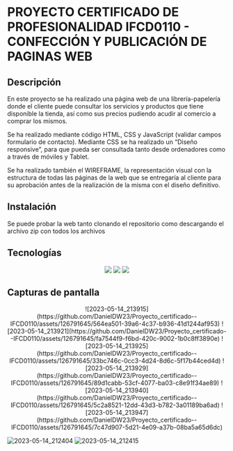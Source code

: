 # PROYECTO CERTIFICADO DE PROFESIONALIDAD   IFCD0110 - CONFECCIÓN Y PUBLICACIÓN DE PAGINAS WEB

## Descripción

En este proyecto se ha realizado una página web de una librería-papelería donde el cliente puede consultar los servicios y productos que tiene disponible la tienda, así como sus precios pudiendo acudir al comercio a comprar los mismos. 

Se ha realizado mediante código HTML, CSS y JavaScript (validar campos formulario de contacto).  Mediante CSS se ha realizado un “Diseño responsive”, para que pueda ser consultada tanto desde ordenadores como a través de móviles  y Tablet. 

Se ha realizado también el WIREFRAME, la representación visual con la estructura de todas las páginas de la web que se entregaría al cliente para su aprobación antes de la realización de la misma con el diseño definitivo. 


## Instalación

Se puede probar la web tanto clonando el repositorio como descargando el archivo zip con todos los archivos


## Tecnologías 

 <p align="center">
 <img src= "https://img.shields.io/badge/html5-%23E34F26.svg?style=for-the-badge&logo=html5&logoColor=white"></img>
 <img src= "https://img.shields.io/badge/CSS3-1572B6?style=for-the-badge&logo=css3&logoColor=white"></img>
 <img src= "https://img.shields.io/badge/javascript-%23323330.svg?style=for-the-badge&logo=javascript&logoColor=%23F7DF1E"></img>
 
 </p>



## Capturas de pantalla

<p align="center">
![2023-05-14_213915](https://github.com/DanielDW23/Proyecto_certificado--IFCD0110/assets/126791645/564ea501-39a6-4c37-b936-41d1244af953)
![2023-05-14_213921](https://github.com/DanielDW23/Proyecto_certificado--IFCD0110/assets/126791645/fa7544f9-f6bd-420c-9002-1b0c8ff3890e)
![2023-05-14_213925](https://github.com/DanielDW23/Proyecto_certificado--IFCD0110/assets/126791645/33bc746c-0cc3-4d24-8d6c-5f17b44ced4d)
![2023-05-14_213929](https://github.com/DanielDW23/Proyecto_certificado--IFCD0110/assets/126791645/89d1cabb-53cf-4077-ba03-c8e91f34ae89)
![2023-05-14_213940](https://github.com/DanielDW23/Proyecto_certificado--IFCD0110/assets/126791645/5c2a8521-12dd-43d3-b782-3a01189ba6ad)
![2023-05-14_213947](https://github.com/DanielDW23/Proyecto_certificado--IFCD0110/assets/126791645/7c47d907-5d21-4e09-a37b-08ba5a65d6dc)

![2023-05-14_212404](https://github.com/DanielDW23/Proyecto_certificado--IFCD0110/assets/126791645/900f5471-604a-4918-b5d6-d11737b78d3c)
![2023-05-14_212415](https://github.com/DanielDW23/Proyecto_certificado--IFCD0110/assets/126791645/0ce4f91b-4463-4642-bc88-46b62e06e5ee)

</p>




